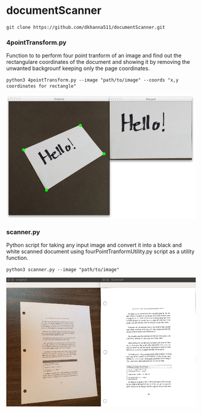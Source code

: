 # documentScanner
  
    git clone https://github.com/dkhanna511/documentScanner.git
     
### 4pointTransform.py
Function to to perform four point tranform of an image and find out the rectangulare coordinates of the document and showing it by removing the unwanted backgrounf keeping only the page coordinates.
    
    python3 4pointTransform.py --image "path/to/image" --coords "x,y coordinates for rectangle"
![](images/getperspective_transform_01.jpg)
### scanner.py
Python script for taking any input image and convert it into a black and white scanned document using fourPointTranformUtility.py
script as a utility function.

    python3 scanner.py --image "path/to/image"
    
![](images/output_page.png)
    
